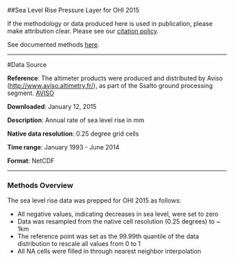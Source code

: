 ##Sea Level Rise Pressure Layer for OHI 2015 


If the methodology or data produced here is used in publication, please make attribution clear. Please see our [citation policy](http://ohi-science.org/citation-policy/).

See documented methods [here](https://cdn.rawgit.com/OHI-Science/ohiprep/master/globalprep/Pressures_SeaLevelRise/v2015/slr_create_layer.html).

***

#Data Source

**Reference**:  The altimeter products were produced and distributed by Aviso (http://www.aviso.altimetry.fr/), as part of the Ssalto ground processing segment. [AVISO](http://www.aviso.altimetry.fr/en/data/products/ocean-indicators-products/mean-sea-level/products-images.html)

**Downloaded**: January 12, 2015  

**Description**:  Annual rate of sea level rise in mm

**Native data resolution**: 0.25 degree grid cells

**Time range**: January 1993 - June 2014  

**Format**:  NetCDF

***

### Methods Overview

The sea level rise data was prepped for OHI 2015 as follows:

- All negative values, indicating decreases in sea level, were set to zero  
- Data was resampled from the native cell resolution (0.25 degrees) to ~ 1km
- The reference point was set as the 99.99th quantile of the data distribution to rescale all values from 0 to 1
- All NA cells were filled in through nearest neighbor interpolation

